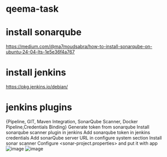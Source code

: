 # qeema-task
# install sonarqube
https://medium.com/@ma7moudsabra/how-to-install-sonarqube-on-ubuntu-24-04-lts-1e5e36f4a767
# install jenkins 
https://pkg.jenkins.io/debian/
# jenkins plugins
{Pipeline, GIT, Maven Integration, SonarQube Scanner, Docker Pipeline,Credentials Binding}
Generate token from sonarqube
Install sonarqube scanner plugin in jenkins
Add sonarqube token in jenkins credentials
Add sonarQube server URL in configure system section
Install sonar scanner
Configure <sonar-project.properties> and put it with app 
![image](https://github.com/user-attachments/assets/fbf751c7-26e9-4f5a-8c01-b32b50f04458)
![image](https://github.com/user-attachments/assets/432bdf93-b798-435e-9794-8a255bc2696f)
